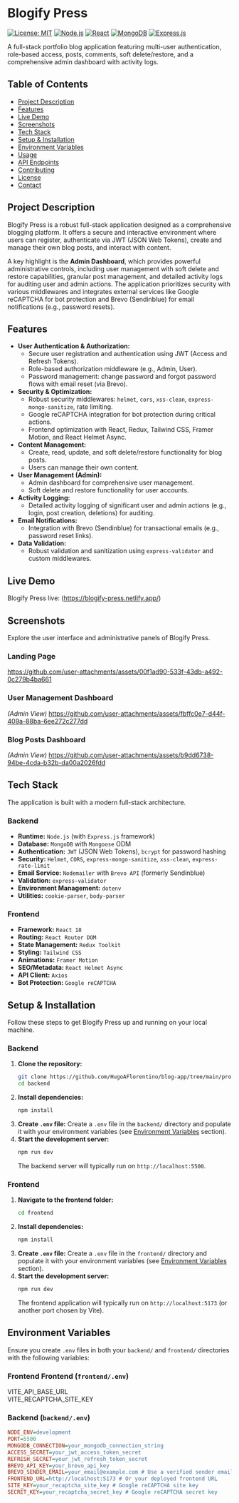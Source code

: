 # Blogify Press

[![License: MIT](https://img.shields.io/badge/License-MIT-yellow.svg)](https://opensource.org/licenses/MIT)
[![Node.js](https://img.shields.io/badge/Node.js-18%2B-green?logo=node.js)](https://nodejs.org/)
[![React](https://img.shields.io/badge/React-18%2B-blue?logo=react)](https://react.dev/)
[![MongoDB](https://img.shields.io/badge/MongoDB-4.x%2B-green?logo=mongodb)](https://www.mongodb.com/)
[![Express.js](https://img.shields.io/badge/Express.js-4.x%2B-blue?logo=express)](https://expressjs.com/)

A full-stack portfolio blog application featuring multi-user authentication, role-based access, posts, comments, soft delete/restore, and a comprehensive admin dashboard with activity logs.

## Table of Contents

-   [Project Description](#project-description)
-   [Features](#features)
-   [Live Demo](#live-demo)
-   [Screenshots](#screenshots)
-   [Tech Stack](#tech-stack)
-   [Setup & Installation](#setup--installation)
-   [Environment Variables](#environment-variables)
-   [Usage](#usage)
-   [API Endpoints](#api-endpoints)
-   [Contributing](#contributing)
-   [License](#license)
-   [Contact](#contact)

## Project Description

Blogify Press is a robust full-stack application designed as a comprehensive blogging platform. It offers a secure and interactive environment where users can register, authenticate via JWT (JSON Web Tokens), create and manage their own blog posts, and interact with content.

A key highlight is the **Admin Dashboard**, which provides powerful administrative controls, including user management with soft delete and restore capabilities, granular post management, and detailed activity logs for auditing user and admin actions. The application prioritizes security with various middlewares and integrates external services like Google reCAPTCHA for bot protection and Brevo (Sendinblue) for email notifications (e.g., password resets).

## Features

-   **User Authentication & Authorization:**
    -   Secure user registration and authentication using JWT (Access and Refresh Tokens).
    -   Role-based authorization middleware (e.g., Admin, User).
    -   Password management: change password and forgot password flows with email reset (via Brevo).
-   **Security & Optimization:**
    -   Robust security middlewares: `helmet`, `cors`, `xss-clean`, `express-mongo-sanitize`, rate limiting.
    -   Google reCAPTCHA integration for bot protection during critical actions.
    -   Frontend optimization with React, Redux, Tailwind CSS, Framer Motion, and React Helmet Async.
-   **Content Management:**
    -   Create, read, update, and soft delete/restore functionality for blog posts.
    -   Users can manage their own content.
-   **User Management (Admin):**
    -   Admin dashboard for comprehensive user management.
    -   Soft delete and restore functionality for user accounts.
-   **Activity Logging:**
    -   Detailed activity logging of significant user and admin actions (e.g., login, post creation, deletions) for auditing.
-   **Email Notifications:**
    -   Integration with Brevo (Sendinblue) for transactional emails (e.g., password reset links).
-   **Data Validation:**
    -   Robust validation and sanitization using `express-validator` and custom middlewares.

## Live Demo

 Blogify Press live: (https://blogify-press.netlify.app/)

## Screenshots

Explore the user interface and administrative panels of Blogify Press.

### Landing Page
https://github.com/user-attachments/assets/00f1ad90-533f-43db-a492-0c279b4ba661


### User Management Dashboard
*(Admin View)*
https://github.com/user-attachments/assets/fbffc0e7-d44f-409a-88ba-6ee272c277dd


### Blog Posts Dashboard
*(Admin View)*
https://github.com/user-attachments/assets/b9dd6738-94be-4cda-b32b-da00a2026fdd



## Tech Stack

The application is built with a modern full-stack architecture.

### Backend

-   **Runtime:** `Node.js` (with `Express.js` framework)
-   **Database:** `MongoDB` with `Mongoose` ODM
-   **Authentication:** `JWT` (JSON Web Tokens), `bcrypt` for password hashing
-   **Security:** `Helmet`, `CORS`, `express-mongo-sanitize`, `xss-clean`, `express-rate-limit`
-   **Email Service:** `Nodemailer` with `Brevo API` (formerly Sendinblue)
-   **Validation:** `express-validator`
-   **Environment Management:** `dotenv`
-   **Utilities:** `cookie-parser`, `body-parser`

### Frontend

-   **Framework:** `React 18`
-   **Routing:** `React Router DOM`
-   **State Management:** `Redux Toolkit`
-   **Styling:** `Tailwind CSS`
-   **Animations:** `Framer Motion`
-   **SEO/Metadata:** `React Helmet Async`
-   **API Client:** `Axios`
-   **Bot Protection:** `Google reCAPTCHA`

## Setup & Installation

Follow these steps to get Blogify Press up and running on your local machine.

### Backend

1.  **Clone the repository:**
    ```bash
    git clone https://github.com/HugoAFlorentino/blog-app/tree/main/project-root
    cd backend
    ```
2.  **Install dependencies:**
    ```bash
    npm install
    ```
3.  **Create `.env` file:**
    Create a `.env` file in the `backend/` directory and populate it with your environment variables (see [Environment Variables](#environment-variables) section).
4.  **Start the development server:**
    ```bash
    npm run dev
    ```
    The backend server will typically run on `http://localhost:5500`.

### Frontend

1.  **Navigate to the frontend folder:**
    ```bash
    cd frontend
    ```
2.  **Install dependencies:**
    ```bash
    npm install
    ```
3.  **Create `.env` file:**
    Create a `.env` file in the `frontend/` directory and populate it with your environment variables (see [Environment Variables](#environment-variables) section).
4.  **Start the development server:**
    ```bash
    npm run dev
    ```
    The frontend application will typically run on `http://localhost:5173` (or another port chosen by Vite).

## Environment Variables

Ensure you create `.env` files in both your `backend/` and `frontend/` directories with the following variables:

### Frontend Frontend (`frontend/.env`)

VITE_API_BASE_URL <br/>
VITE_RECAPTCHA_SITE_KEY

### Backend (`backend/.env`) 

```ini
NODE_ENV=development
PORT=5500
MONGODB_CONNECTION=your_mongodb_connection_string
ACCESS_SECRET=your_jwt_access_token_secret
REFRESH_SECRET=your_jwt_refresh_token_secret
BREVO_API_KEY=your_brevo_api_key
BREVO_SENDER_EMAIL=your_email@example.com # Use a verified sender email for Brevo
FRONTEND_URL=http://localhost:5173 # Or your deployed frontend URL
SITE_KEY=your_recaptcha_site_key # Google reCAPTCHA site key
SECRET_KEY=your_recaptcha_secret_key # Google reCAPTCHA secret key



